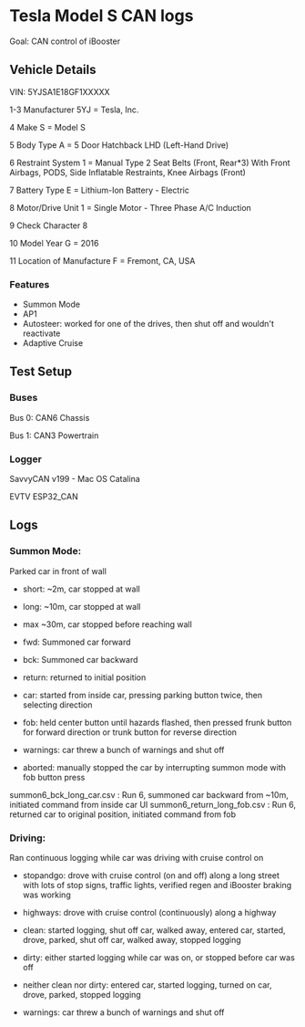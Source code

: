 # Tesla Model S CAN logs 
Goal: CAN control of iBooster


## Vehicle Details

VIN: 5YJSA1E18GF1XXXXX

1-3	Manufacturer	5YJ = Tesla, Inc.

4	Make	S = Model S

5	Body Type	A = 5 Door Hatchback LHD (Left-Hand Drive)

6	Restraint System	1 = Manual Type 2 Seat Belts (Front, Rear*3) With Front Airbags, PODS, Side Inflatable Restraints, Knee Airbags (Front)

7	Battery Type	E = Lithium-Ion Battery - Electric

8	Motor/Drive Unit	1 = Single Motor - Three Phase A/C Induction

9	Check Character	8

10	Model Year	G = 2016

11	Location of Manufacture	F = Fremont, CA, USA

### Features
- Summon Mode
- AP1
- Autosteer: worked for one of the drives, then shut off and wouldn't reactivate
- Adaptive Cruise

## Test Setup

### Buses
Bus 0: CAN6 Chassis

Bus 1: CAN3 Powertrain

### Logger
SavvyCAN v199 - Mac OS Catalina

EVTV ESP32_CAN

## Logs
### Summon Mode:
Parked car in front of wall

- short: ~2m, car stopped at wall
- long: ~10m, car stopped at wall
- max ~30m, car stopped before reaching wall

- fwd: Summoned car forward
- bck: Summoned car backward
- return: returned to initial position

- car: started from inside car, pressing parking button twice, then selecting direction
- fob: held center button until hazards flashed, then pressed frunk button for forward direction or trunk button for reverse direction

- warnings: car threw a bunch of warnings and shut off
- aborted: manually stopped the car by interrupting summon mode with fob button press

summon6_bck_long_car.csv : Run 6, summoned car backward from ~10m, initiated command from inside car UI
summon6_return_long_fob.csv : Run 6, returned car to original position, initiated command from fob



### Driving:
Ran continuous logging while car was driving with cruise control on

- stopandgo: drove with cruise control (on and off) along a long street with lots of stop signs, traffic lights, verified regen and iBooster braking was working
- highways: drove with cruise control (continuously) along a highway


- clean: started logging, shut off car, walked away, entered car, started, drove, parked, shut off car, walked away, stopped logging
- dirty: either started logging while car was on, or stopped before car was off
- neither clean nor dirty: entered car, started logging, turned on car, drove, parked, stopped logging
- warnings: car threw a bunch of warnings and shut off


